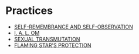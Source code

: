 # Practices

* [SELF-REMEMBRANCE AND SELF-OBSERVATION](./selfremembrance.html#text)
* [I. A. L. OM](./ialom.html#text)
* [SEXUAL TRANSMUTATION](./transmutation.html#text)
* [FLAMING STAR'S PROTECTION](./tetragrammaton.html#text)
